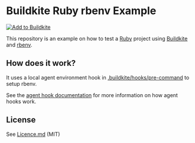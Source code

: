 # Buildkite Ruby rbenv Example

[![Add to Buildkite](https://buildkite.com/button.svg)](https://buildkite.com/new)

This repository is an example on how to test a [Ruby](https://www.ruby-lang.org/en/) project using [Buildkite](https://buildkite.com/) and [rbenv](https://github.com/rbenv/rbenv). 

## How does it work?

It uses a local agent environment hook in [.buildkite/hooks/pre-command](.buildkite/hooks/pre-command) to setup rbenv.

See the [agent hook documentation](https://buildkite.com/docs/agent/hooks) for more information on how agent hooks work.

## License

See [Licence.md](Licence.md) (MIT)
